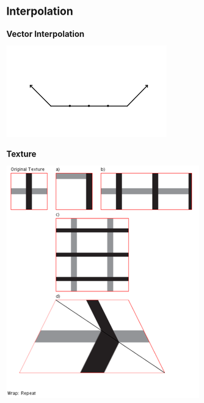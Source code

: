 # Interpolation
## Vector Interpolation
![demo interpolation vector](https://github.com/mazenbesher/Processing/blob/master/media/demo_interpolation_vector.gif)

## Texture
![demo texture](https://github.com/mazenbesher/Processing/blob/master/media/demo_texture.gif)
